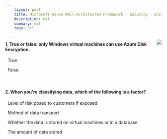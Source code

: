 ```yaml
---
    layout: post
    title: Microsoft Azure Well-Architected Framework - Security - Encryption
    description: nil
    summary: nil
    tags: nil
---
```



 <a target="_blank" href="https://docs.microsoft.com/en-us/learn/modules/azure-well-architected-security/5-encryption/"><i class="fas fa-external-link-alt"></i> </a>
 <img align="right" src="https://docs.microsoft.com/en-us/learn/achievements/azure-well-architected-security.svg">
####  1. True or false: only Windows virtual machines can use Azure Disk Encryption.


<i class='far fa-square'></i> &nbsp;&nbsp;True

<i class='fas fa-check-square' style='color: Dodgerblue;'></i> &nbsp;&nbsp;False
<br />
<br />
<br />

####  2. When you're classifying data, which of the following is a factor?


<i class='fas fa-check-square' style='color: Dodgerblue;'></i> &nbsp;&nbsp;Level of risk posed to customers if exposed

<i class='far fa-square'></i> &nbsp;&nbsp;Method of data transport

<i class='far fa-square'></i> &nbsp;&nbsp;Whether the data is stored on virtual machines or in a database

<i class='far fa-square'></i> &nbsp;&nbsp;The amount of data stored
<br />
<br />
<br />
